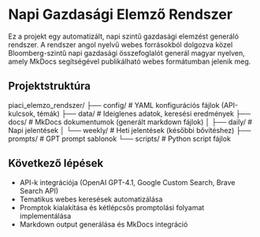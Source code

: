 # Napi Gazdasági Elemző Rendszer

Ez a projekt egy automatizált, napi szintű gazdasági elemzést generáló rendszer. A rendszer angol nyelvű webes forrásokból dolgozva közel Bloomberg-szintű napi gazdasági összefoglalót generál magyar nyelven, amely MkDocs segítségével publikálható webes formátumban jelenik meg.

## Projektstruktúra
piaci_elemzo_rendszer/
├── config/           # YAML konfigurációs fájlok (API-kulcsok, témák)
├── data/             # Ideiglenes adatok, keresési eredmények
├── docs/             # MkDocs dokumentumok (generált markdown fájlok)
│   ├── daily/        # Napi jelentések
│   └── weekly/       # Heti jelentések (későbbi bővítéshez)
├── prompts/          # GPT prompt sablonok
└── scripts/          # Python script fájlok

## Következő lépések
- API-k integrációja (OpenAI GPT-4.1, Google Custom Search, Brave Search API)
- Tematikus webes keresések automatizálása
- Promptok kialakítása és kétlépcsős promptolási folyamat implementálása
- Markdown output generálása és MkDocs integráció